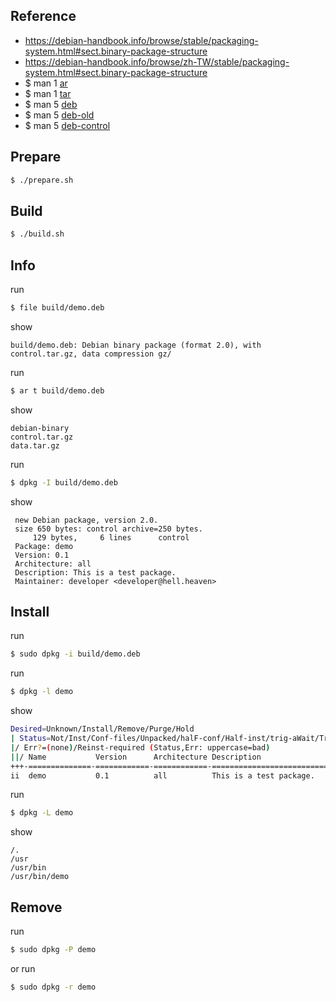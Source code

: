 

## Reference

* https://debian-handbook.info/browse/stable/packaging-system.html#sect.binary-package-structure
* https://debian-handbook.info/browse/zh-TW/stable/packaging-system.html#sect.binary-package-structure
* $ man 1 [ar](http://manpages.ubuntu.com/manpages/focal/en/man1/ar.1.html)
* $ man 1 [tar](http://manpages.ubuntu.com/manpages/focal/en/man1/tar.1.html)
* $ man 5 [deb](http://manpages.ubuntu.com/manpages/focal/en/man5/deb.5.html)
* $ man 5 [deb-old](http://manpages.ubuntu.com/manpages/focal/en/man5/deb-old.5.html)
* $ man 5 [deb-control](http://manpages.ubuntu.com/manpages/focal/en/man5/deb-control.5.html)



## Prepare

``` sh
$ ./prepare.sh
```


## Build


``` sh
$ ./build.sh
```

## Info

run

``` sh
$ file build/demo.deb
```

show

```
build/demo.deb: Debian binary package (format 2.0), with control.tar.gz, data compression gz/
```

run

``` sh
$ ar t build/demo.deb
```

show

```
debian-binary
control.tar.gz
data.tar.gz
```

run

``` sh
$ dpkg -I build/demo.deb
```

show

```
 new Debian package, version 2.0.
 size 650 bytes: control archive=250 bytes.
     129 bytes,     6 lines      control              
 Package: demo
 Version: 0.1
 Architecture: all
 Description: This is a test package.
 Maintainer: developer <developer@hell.heaven>

```

## Install

run

``` sh
$ sudo dpkg -i build/demo.deb
```

run

``` sh
$ dpkg -l demo
```

show

``` sh
Desired=Unknown/Install/Remove/Purge/Hold
| Status=Not/Inst/Conf-files/Unpacked/halF-conf/Half-inst/trig-aWait/Trig-pend
|/ Err?=(none)/Reinst-required (Status,Err: uppercase=bad)
||/ Name           Version      Architecture Description
+++-==============-============-============-=================================
ii  demo           0.1          all          This is a test package.
```

run

``` sh
$ dpkg -L demo
```

show

```
/.
/usr
/usr/bin
/usr/bin/demo
```


## Remove

run

``` sh
$ sudo dpkg -P demo
```

or run


``` sh
$ sudo dpkg -r demo
```
